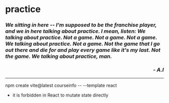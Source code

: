# practice

### *We sitting in here -- I'm supposed to be the franchise player, and we in here talking about practice. I mean, listen: We talking about practice. Not a game. Not a game. Not a game. We talking about practice. Not a game. Not the game that I go out there and die for and play every game like it's my last. Not the game. We talking about practice, man.*
<h3 align="right" ><strong><i>- A.I </i></strong></h3>

-----

npm create vite@latest courseinfo -- --template react

-  it is forbidden in React to mutate state directly